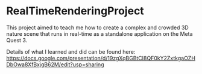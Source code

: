 # RealTimeRenderingProject

This project aimed to teach me how to create a complex and crowded 3D nature scene that runs in real-time as a standalone application on the Meta Quest 3.

Details of what I learned and did can be found here: https://docs.google.com/presentation/d/19zgXqBGBtCI8QF0kY2ZxtkgaOZHDbOwa8XfBxjgB62M/edit?usp=sharing

